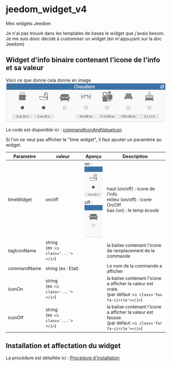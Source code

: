 # jeedom_widget_v4
Mes widgets Jeedom

Je n'ai pas trouvé dans les templates de bases le widget que j'avais besoin.
Je me suis donc décidé à customiser un widget (en m'appuyant sur la doc Jeedom)

## Widget d'info binaire contenant l'icone de l'info et sa valeur

Voici ce que donne cela donne en image
![Exemple](./doc/cmd.info.binary.commandIconAndValueIcon/cmdIconAndValue_Example.png)

Le code est disponible ici : [commandIconAndValueIcon](./dashboard/cmd.info.binary.commandIconAndValueIcon.html)

Si l'on ne veut pas afficher le "time widget", il faut ajouter un paramètre au widget.

|Parametre|valeur|Aperçu|Description|
|-|-|-|-|
|timeWidget|on/off|on :<br>![ex. avec time widget](./doc/cmd.info.binary.commandIconAndValueIcon/cmdIconAndValue_timeWidget.png)<br>off :<br>![ex. sans time widget](./doc/cmd.info.binary.commandIconAndValueIcon/cmdIconAndValue.png)|haut (on/off) : icone de l'info<br/>milieu (on/off) : icone On/Off<br/>bas (on) : le temp écoulé|
|tagIconName|string<br>(ex :`<i class='...'></i>`)||la balise contenant l'icone de remplacement de la commande|
|commandName|string (ex : Etat)||Le nom de la commande a afficher|
|iconOn|string<br>(ex :`<i class='...'></i>`)||la balise contenant l'icone a afficher la valeur est vraie.<br> (par défaut :`<i class='fas fa-circle'></i>`)|
|iconOff|string<br>(ex :`<i class='...'></i>`)||la balise contenant l'icone a afficher la valeur est fausse.<br> (par défaut :`<i class='far fa-circle'></i>`)|

## Installation et affectation du widget

La procédure est détaillée ici : [Procédure d'installation](./doc/InstallationProcedure.md)